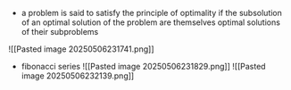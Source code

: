 - a problem is said to satisfy the principle of optimality if the subsolution of an optimal solution of the problem are themselves optimal solutions of their subproblems

![[Pasted image 20250506231741.png]]
- fibonacci series
![[Pasted image 20250506231829.png]]
![[Pasted image 20250506232139.png]]